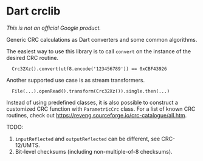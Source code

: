 Dart crclib
===========

*This is not an official Google product.*

Generic CRC calculations as Dart converters and some common algorithms.

The easiest way to use this library is to call `convert` on the instance of
the desired CRC routine.

```
  Crc32Xz().convert(utf8.encode('123456789')) == 0xCBF43926
```

Another supported use case is as stream transformers.

```
  File(...).openRead().transform(Crc32Xz()).single.then(...)
```

Instead of using predefined classes, it is also possible to construct a
customized CRC function with `ParametricCrc` class. For a list of known
CRC routines, check out https://reveng.sourceforge.io/crc-catalogue/all.htm.

TODO:

  1. `inputReflected` and `outputReflected` can be different, see CRC-12/UMTS.
  2. Bit-level checksums (including non-multiple-of-8 checksums).
